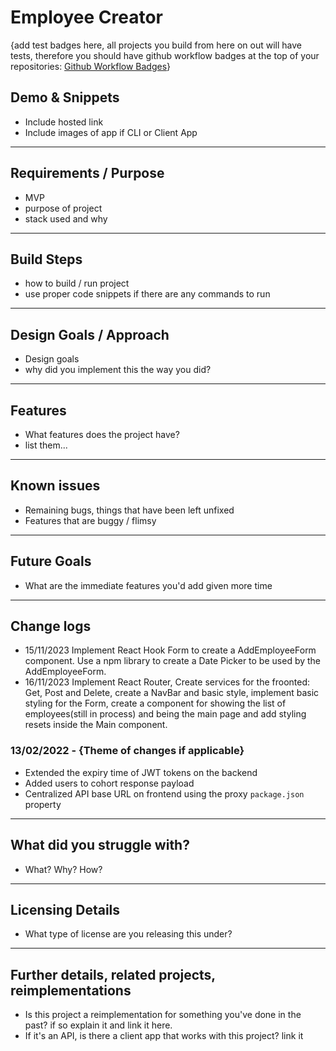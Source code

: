 # Employee Creator 


{add test badges here, all projects you build from here on out will have tests, therefore you should have github workflow badges at the top of your repositories: [Github Workflow Badges](https://docs.github.com/en/actions/monitoring-and-troubleshooting-workflows/adding-a-workflow-status-badge)}

## Demo & Snippets

-   Include hosted link
-   Include images of app if CLI or Client App

---

## Requirements / Purpose

-   MVP
-   purpose of project
-   stack used and why

---

## Build Steps

-   how to build / run project
-   use proper code snippets if there are any commands to run

---

## Design Goals / Approach

-   Design goals
-   why did you implement this the way you did?

---

## Features

-   What features does the project have?
-   list them...

---

## Known issues

-   Remaining bugs, things that have been left unfixed
-   Features that are buggy / flimsy

---

## Future Goals

-   What are the immediate features you'd add given more time

---

## Change logs

-   15/11/2023 Implement React Hook Form to create a AddEmployeeForm component. Use a npm library to create a Date Picker to be used by the AddEmployeeForm.
-   16/11/2023 Implement React Router, Create services for the froonted: Get, Post and Delete, create a NavBar and basic style, implement basic styling for the Form, create a component for showing the list of employees(still in process) and being the main page and add styling resets inside the Main component.

### 13/02/2022 - {Theme of changes if applicable}

-   Extended the expiry time of JWT tokens on the backend
-   Added users to cohort response payload
-   Centralized API base URL on frontend using the proxy `package.json` property

---

## What did you struggle with?

-   What? Why? How?

---

## Licensing Details

-   What type of license are you releasing this under?

---

## Further details, related projects, reimplementations

-   Is this project a reimplementation for something you've done in the past? if so explain it and link it here.
-   If it's an API, is there a client app that works with this project? link it
